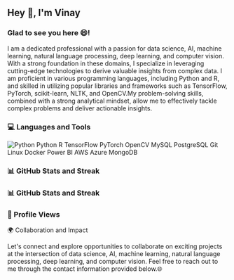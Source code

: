 ## Hey 👋, I'm Vinay
### Glad to see you here 😄!
I am a dedicated professional with a passion for data science, AI, machine learning, natural language processing, deep learning, and computer vision. With a strong foundation in these domains, I specialize in leveraging cutting-edge technologies to derive valuable insights from complex data. I am proficient in various programming languages, including Python and R, and skilled in utilizing popular libraries and frameworks such as TensorFlow, PyTorch, scikit-learn, NLTK, and OpenCV.My problem-solving skills, combined with a strong analytical mindset, allow me to effectively tackle complex problems and deliver actionable insights.
### 💻 Languages and Tools
![Python](https://img.shields.io/badge/Python-blue?style=flat&logo=python&logoColor=white&color=3776AB)
Python R TensorFlow PyTorch OpenCV MySQL PostgreSQL Git Linux Docker Power BI AWS Azure MongoDB
### 📊 GitHub Stats and Streak

### 📊 GitHub Stats and Streak
### 👀 Profile Views
🌍 Collaboration and Impact

Let's connect and explore opportunities to collaborate on exciting projects at the intersection of data science, AI, machine learning, natural language processing, deep learning, and computer vision. Feel free to reach out to me through the contact information provided below.🌐
